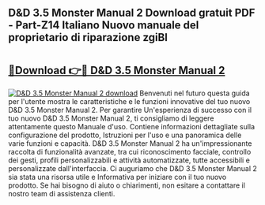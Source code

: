 ## D&D 3.5 Monster Manual 2 Download gratuit PDF - Part-Z14 Italiano Nuovo manuale del proprietario di riparazione zgiBI

# <h2><a href="http://dfgyet.blite.top/?on=D%26D+3.5+Monster+Manual+2">🔗Download 👉🔴 D&D 3.5 Monster Manual 2</a></h2>

[![D&D 3.5 Monster Manual 2 download](https://i.imgur.com/lujVjoI.png)](http://dfgyet.blite.top/?on=D%26D+3.5+Monster+Manual+2)
Benvenuti nel futuro questa guida per l'utente mostra le caratteristiche e le funzioni innovative del tuo nuovo D&D 3.5 Monster Manual 2. Per garantire Un'esperienza di successo con il tuo nuovo D&D 3.5 Monster Manual 2, ti consigliamo di leggere attentamente questo Manuale d'uso. Contiene informazioni dettagliate sulla configurazione del prodotto, Istruzioni per l'uso e una panoramica delle varie funzioni e capacità. D&D 3.5 Monster Manual 2 ha un'impressionante raccolta di funzionalità avanzate, tra cui riconoscimento facciale, controllo dei gesti, profili personalizzabili e attività automatizzate, tutte accessibili e personalizzate dall'interfaccia. Ci auguriamo che D&D 3.5 Monster Manual 2 sia stata una risorsa utile e Informativa per iniziare con il tuo nuovo prodotto. Se hai bisogno di aiuto o chiarimenti, non esitare a contattare il nostro team di assistenza clienti.
